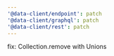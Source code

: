 ```yaml
---
'@data-client/endpoint': patch
'@data-client/graphql': patch
'@data-client/rest': patch
---
```


fix: Collection.remove with Unions